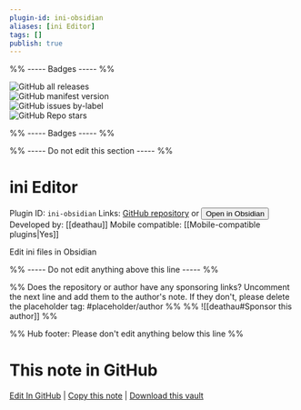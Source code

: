 ```yaml
---
plugin-id: ini-obsidian
aliases: [ini Editor]
tags: []
publish: true
---
```


%% ----- Badges ----- %%

![GitHub all releases](https://img.shields.io/github/downloads/deathau/ini-obsidian/total?color=573E7A&logo=github&style=for-the-badge)  
![GitHub manifest version](https://img.shields.io/github/manifest-json/v/deathau/ini-obsidian?color=573E7A&logo=github&style=for-the-badge)  
![GitHub issues by-label](https://img.shields.io/github/issues/deathau/ini-obsidian/help%20wanted?color=573E7A&logo=github&style=for-the-badge)  
![GitHub Repo stars](https://img.shields.io/github/stars/deathau/ini-obsidian?color=573E7A&logo=github&style=for-the-badge)

%% ----- Badges ----- %%

%% ----- Do not edit this section ----- %%

# ini Editor

Plugin ID: `ini-obsidian`
Links: [GitHub repository](https://github.com/deathau/ini-obsidian) or [<button id=HH>Open in Obsidian</button>](obsidian://show-plugin?id=ini-obsidian)
Developed by: [[deathau]]
Mobile compatible: [[Mobile-compatible plugins|Yes]]

Edit ini files in Obsidian

%% ----- Do not edit anything above this line ----- %%

%% Does the repository or author have any sponsoring links? Uncomment the next line and add them to the author's note. If they don't, please delete the placeholder tag: #placeholder/author %%
%% ![[deathau#Sponsor this author]] %%

%% Hub footer: Please don't edit anything below this line %%

# This note in GitHub

<span class="git-footer">[Edit In GitHub](https://github.dev/obsidian-community/obsidian-hub/blob/main/02%20-%20Community%20Expansions/02.05%20All%20Community%20Expansions/Plugins/ini-obsidian.md "git-hub-edit-note") | [Copy this note](https://raw.githubusercontent.com/obsidian-community/obsidian-hub/main/02%20-%20Community%20Expansions/02.05%20All%20Community%20Expansions/Plugins/ini-obsidian.md "git-hub-copy-note") | [Download this vault](https://github.com/obsidian-community/obsidian-hub/archive/refs/heads/main.zip "git-hub-download-vault") </span>
